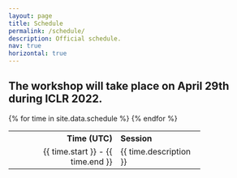 ```yaml
---
layout: page
title: Schedule
permalink: /schedule/
description: Official schedule.
nav: true
horizontal: true
---
```


## The workshop will take place on April 29th during ICLR 2022.

<table style="width:75%">
        <tr>
        <th style="text-align:right">Time (UTC)</th>
        <th style="text-align:left">Session</th>
        </tr>
    {% for time in site.data.schedule %}
        <tr>
        <td style="text-align:right">{{ time.start }} - {{ time.end }} </td>
        <td style="text-align:left">{{ time.description }}</td>
        </tr>
    {% endfor %}
</table>

